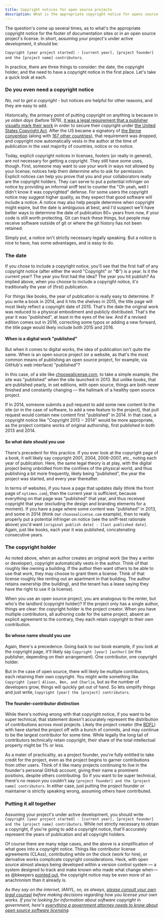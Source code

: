 ```yaml
---
title: Copyright notices for open source projects
description: What is the appropriate copyright notice for opens source projects? Who is the copyright holder? What year(s) should you put? Do you even need a copyright notice in the first place?
---
```


The question's come up several times, as to what's the appropriate copyright notice for the footer of documentation sites or in an open source project's license. In short, assuming your project's under active development, it should be:

`Copyright [year project started] - [current year], [project founder] and the [project name] contributors`.

In practice, there are three things to consider: the date, the copyright holder, and the need to have a copyright notice in the first place. Let's take a quick look at each.

### Do you even need a copyright notice

*No, not to get a copyright* - but notices *are* helpful for other reasons, and they are easy to add.

Historically, the primary point of putting copyright on anything is because in *ye olden days* (before 1979), [it was a legal requirement that a publisher visually mark their work](https://en.wikipedia.org/wiki/Copyright_notice#Form_of_notice_for_visually_perceptible_copies) in order to secure their copyright under [the United States Copyright Act](https://en.wikipedia.org/wiki/Copyright_law_of_the_United_States). After the US became a signatory of [the Berne convention](https://en.wikipedia.org/wiki/Berne_Convention) (along with [167 other countries](https://en.wikipedia.org/wiki/List_of_parties_to_international_copyright_agreements)), that requirement was dropped, and copyright now automatically vests in the author at the time of publication in the vast majority of countries, notice or no notice.

Today, explicit copyright notices in licenses, footers (or really in general), are not necessary for getting a copyright. They still have some uses, though. First, someone may want to use your work in ways not allowed by your license; notices help them determine who to ask for permission. Explicit notices can help you prove that you and your collaborators really are the copyright holders. They can serve to put a potential infringer on notice by providing an informal sniff test to counter the "Oh yeah, well I didn't know it was copyrighted" defense. For some users the copyright notice may suggest higher quality, as they expect that good software will include a notice. A notice may also help people determine when copyright might expire, but the date is ambiguous at best, and I'd suspect we'll have better ways to determine the date of publication 80+ years from now, if your code is still worth protecting. Git can track these things, but people may receive software outside of git or where the git history has not been retained.

Simply put, a notice isn't strictly necessary legally speaking. But a notice is nice to have, has some advantages, and is easy to do.

### The date

If you chose to include a copyright notice, you'll see that the first half of any copyright notice (after either the word "Copyright" or "©") is a year. Is it the current year? The year you first had the idea? The year you hit publish? As implied above, when you choose to include a copyright notice, it's traditionally the year of (first) publication.

For things like books, the year of publication is really easy to determine. If you write a book in 2014, and it hits the shelves in 2015, the title page will most likely reflect a copyright date of 2015. That's the date the original work was reduced to a physical embodiment and publicly distributed. That's the year it was "published", at least in the eyes of the law. And if a revised edition comes out in 2016, correcting some typos or adding a new forward, the title page would likely include both 2015 and 2016.

#### When is a digital work "published"

But when it comes to digital works, the idea of publication isn't quite the same. When is an open source project (or a website, as that's the most common means of publishing an open source project, for example, via GitHub's web interface) "published"?

In this case, of a site like [choosealicense.com](http://choosealicense.com), to take a simple example, the site was "published" when the site launched in 2013. But unlike books, that are published yearly, in set editions, with open source, things are both never finished and constantly changing — the hallmark of a healthy open source project.

If in 2014, someone submits a pull request to add some new content to the site (or in the case of software, to add a new feature to the project), that pull request would contain new content first "published" in 2014. In that case, a copyright notice like "Copyright 2013 − 2014" would be more appropriate, as the project contains works of original authorship, first published in both 2013 and 2014.

#### So what date should you use

There's precedent for this practice. If you ever look at the copyright page of a book, it will likely say copyright 2001, 2004, 2006–2007, etc., noting each year of publication. Here, the same legal theory is at play, with the digital project being unbridled from the confines of the physical world, and thus publishing a bit more frequently, likely being "published", the year the project was started, and every year thereafter.

In terms of websites, if you have a page that updates daily (think the front page of `nytimes.com`), then the current year is sufficient, because everything on that page was "published" that year, and thus received copyright that year (excluding the design and branding elements for a moment). If you have a page where some content was "published" in 2013, and some in 2014 (think our `choosealicense.com` example), then to really properly put a potential infringer on notice (see the sniff-test rationale above) you'd want `[original publish date] - [last published date]`. Again, just like books, each year it was published, concatenating consecutive years.

### The copyright holder

As noted above, when an author creates an original work (be they a writer or developer), copyright automatically vests in the author. Think of that roughly like owning a building. If the author then want others to be able to use that work, they may choose to grant them a license. Think of that license roughly like renting out an apartment in that building. The author retains ownership (the building), and the tenant has a lease saying they have the right to use it (a license).

When you use an open source project, you are analogous to the renter, but who's the landlord (copyright holder)? If the project only has a single author, things are clear: the copyright holder is the project creator. When you have multiple contributors, all authoring code for the same project, absent an explicit agreement to the contrary, they each retain copyright to their own contribution.

#### So whose name should you use

Again, there's a precedence. Going back to our book example, if you look at the copyright page, it'll likely say `Copyright [year] [author]` (or the publisher, depending on their arrangement). One contributor, one copyright holder.

But in the case of open source, there will likely be multiple contributors, each retaining their own copyright. You might write something like `Copyright [year] Alison, Ben, and Charlie`, but as the number of developers grow, things will quickly get out of hand. So lets simplify things and just write, `Copyright [year] the [project] contributors`.

#### The founder-contributor distinction

While there's nothing wrong with that copyright notice, if you want to be super technical, that statement doesn't accurately represent the distribution of contributions across most projects. Likely the project creator (the [BDFL](https://en.wikipedia.org/wiki/Benevolent_dictator_for_life)) with have started the project off with a bunch of commits, and may continue to be the largest contributor for some time. While legally the long tail of contributors technically retain copyright, their share of the total intellectual property might be 1% or less.

As a mater of practicality, as a project founder, you're fully entitled to take credit for the project, even as the project begins to garner contributions from other users. Think of it like many projects continuing to live in the founder's personal GitHub account, giving their name a prominent positions, despite others contributing. So if you want to be super technical, there's no reason you couldn't say `[project founder] and the [project name] contributors`. In either case, just putting the project founder or maintainer is strictly speaking wrong, assuming others have contributed.

### Putting it all together

Assuming your project's under active development, you should write `Copyright [year project started] - [current year], [project founder] and the [project name] contributors`. While not strictly necessary to obtain a copyright, if you're going to add a copyright notice, that'll accurately represent the years of publication and all copyright holders.

Of course there are many edge cases, and the above is a simplification of what goes into a copyright notice. Things like contributor license agreements (CLAss), contributing while on the clock (work for hire), or derivative works complicate copyright considerations. Heck, with open source almost always being developed within a version control system — a system designed to track and make known who made what change when — as @bkeepers [pointed out](https://github.com/benbalter/benbalter.github.com/issues/254#issuecomment-97044362), the copyright notice may be even more of an anachronism than it already is.

*As they say on the internet, IANYL, so, as always, [please consult your own legal counsel](https://ben.balter.com/fine-print/) before making decisions regarding how you license your own works. If you're looking for information about software copyright in government, here's [everything a government attorney needs to know about open source software licensing](https://ben.balter.com/2014/10/08/open-source-licensing-for-government-attorneys/).*
